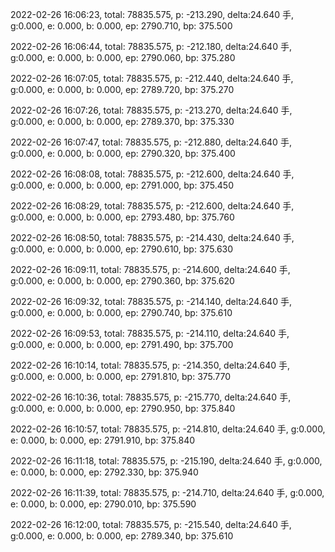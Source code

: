 2022-02-26 16:06:23, total: 78835.575, p: -213.290, delta:24.640 手, g:0.000, e: 0.000, b: 0.000, ep: 2790.710, bp: 375.500

2022-02-26 16:06:44, total: 78835.575, p: -212.180, delta:24.640 手, g:0.000, e: 0.000, b: 0.000, ep: 2790.060, bp: 375.280

2022-02-26 16:07:05, total: 78835.575, p: -212.440, delta:24.640 手, g:0.000, e: 0.000, b: 0.000, ep: 2789.720, bp: 375.270

2022-02-26 16:07:26, total: 78835.575, p: -213.270, delta:24.640 手, g:0.000, e: 0.000, b: 0.000, ep: 2789.370, bp: 375.330

2022-02-26 16:07:47, total: 78835.575, p: -212.880, delta:24.640 手, g:0.000, e: 0.000, b: 0.000, ep: 2790.320, bp: 375.400

2022-02-26 16:08:08, total: 78835.575, p: -212.600, delta:24.640 手, g:0.000, e: 0.000, b: 0.000, ep: 2791.000, bp: 375.450

2022-02-26 16:08:29, total: 78835.575, p: -212.600, delta:24.640 手, g:0.000, e: 0.000, b: 0.000, ep: 2793.480, bp: 375.760

2022-02-26 16:08:50, total: 78835.575, p: -214.430, delta:24.640 手, g:0.000, e: 0.000, b: 0.000, ep: 2790.610, bp: 375.630

2022-02-26 16:09:11, total: 78835.575, p: -214.600, delta:24.640 手, g:0.000, e: 0.000, b: 0.000, ep: 2790.360, bp: 375.620

2022-02-26 16:09:32, total: 78835.575, p: -214.140, delta:24.640 手, g:0.000, e: 0.000, b: 0.000, ep: 2790.740, bp: 375.610

2022-02-26 16:09:53, total: 78835.575, p: -214.110, delta:24.640 手, g:0.000, e: 0.000, b: 0.000, ep: 2791.490, bp: 375.700

2022-02-26 16:10:14, total: 78835.575, p: -214.350, delta:24.640 手, g:0.000, e: 0.000, b: 0.000, ep: 2791.810, bp: 375.770

2022-02-26 16:10:36, total: 78835.575, p: -215.770, delta:24.640 手, g:0.000, e: 0.000, b: 0.000, ep: 2790.950, bp: 375.840

2022-02-26 16:10:57, total: 78835.575, p: -214.810, delta:24.640 手, g:0.000, e: 0.000, b: 0.000, ep: 2791.910, bp: 375.840

2022-02-26 16:11:18, total: 78835.575, p: -215.190, delta:24.640 手, g:0.000, e: 0.000, b: 0.000, ep: 2792.330, bp: 375.940

2022-02-26 16:11:39, total: 78835.575, p: -214.710, delta:24.640 手, g:0.000, e: 0.000, b: 0.000, ep: 2790.010, bp: 375.590

2022-02-26 16:12:00, total: 78835.575, p: -215.540, delta:24.640 手, g:0.000, e: 0.000, b: 0.000, ep: 2789.340, bp: 375.610